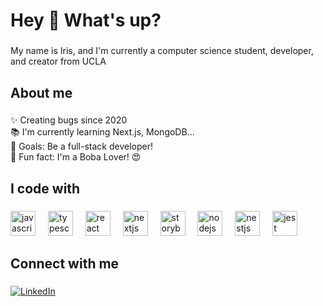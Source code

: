 <h1 align="left">Hey 👋 What's up?</h1>

###

<p align="left">My name is Iris, and I'm currently a computer science student, developer, and creator from UCLA</p>

###

<h2 align="left">About me</h2>

###

<p align="left">✨ Creating bugs since 2020 <br>📚 I'm currently learning Next.js, MongoDB... <br>🎯 Goals: Be a full-stack developer!<br>🎲 Fun fact: I'm a Boba Lover! &#128525;</p>

###

<h2 align="left">I code with</h2>

###

<div align="left">
  <img src="https://cdn.jsdelivr.net/gh/devicons/devicon/icons/javascript/javascript-original.svg" height="40" alt="javascript logo"  />
  <img width="12" />
  <img src="https://cdn.jsdelivr.net/gh/devicons/devicon/icons/typescript/typescript-original.svg" height="40" alt="typescript logo"  />
  <img width="12" />
  <img src="https://cdn.jsdelivr.net/gh/devicons/devicon/icons/react/react-original.svg" height="40" alt="react logo"  />
  <img width="12" />
  <img src="https://cdn.jsdelivr.net/gh/devicons/devicon/icons/nextjs/nextjs-original.svg" height="40" alt="nextjs logo"  />
  <img width="12" />
  <img src="https://cdn.jsdelivr.net/gh/devicons/devicon/icons/storybook/storybook-original.svg" height="40" alt="storybook logo"  />
  <img width="12" />
  <img src="https://cdn.jsdelivr.net/gh/devicons/devicon/icons/nodejs/nodejs-original.svg" height="40" alt="nodejs logo"  />
  <img width="12" />
  <img src="https://cdn.jsdelivr.net/gh/devicons/devicon/icons/nestjs/nestjs-original.svg" height="40" alt="nestjs logo"  />
  <img width="12" />
  <img src="https://cdn.jsdelivr.net/gh/devicons/devicon/icons/jest/jest-plain.svg" height="40" alt="jest logo"  />
</div>

###

<h2 align="left">Connect with me</h2>

###
<a href="https://www.linkedin.com/in/yushan-iris-li/" align="left"><img src="https://encrypted-tbn0.gstatic.com/images?q=tbn:ANd9GcS4fcdsIUPUgmbvGaP-RC4RbHYdVtoN_fM8aya_8gOXI2BRtClESO-0_jgWTtKtIVmOQKs&usqp=CAU" alt="LinkedIn"></a>
